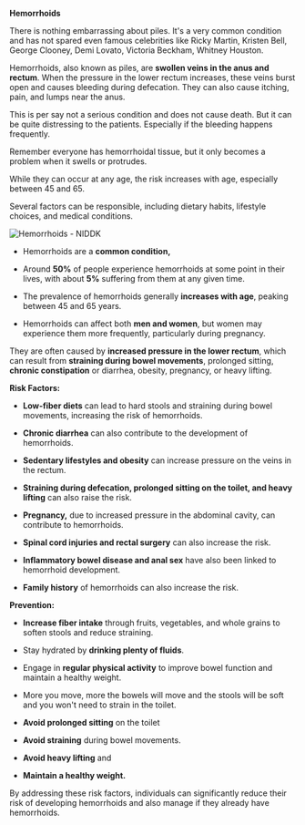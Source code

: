 **Hemorrhoids**

There is nothing embarrassing about piles. It's a very common condition
and has not spared even famous celebrities like Ricky Martin, Kristen
Bell, George Clooney, Demi Lovato, Victoria Beckham, Whitney Houston.

Hemorrhoids, also known as piles, are **swollen veins in the anus and
rectum**. When the pressure in the lower rectum increases, these veins
burst open and causes bleeding during defecation. They can also cause
itching, pain, and lumps near the anus.

This is per say not a serious condition and does not cause death. But it
can be quite distressing to the patients. Especially if the bleeding
happens frequently.

Remember everyone has hemorrhoidal tissue, but it only becomes a problem
when it swells or protrudes. 

While they can occur at any age, the risk increases with age, especially
between 45 and 65.

Several factors can be responsible, including dietary habits, lifestyle
choices, and medical conditions.

![Hemorrhoids - NIDDK](/images/hemy.jpg)

- Hemorrhoids are a **common condition,**

- Around **50%** of people experience hemorrhoids at some point in their
  lives, with about **5%** suffering from them at any given time.

- The prevalence of hemorrhoids generally **increases with age**,
  peaking between 45 and 65 years.

- Hemorrhoids can affect both **men and women**, but women may
  experience them more frequently, particularly during pregnancy.

They are often caused by **increased pressure in the lower rectum**,
which can result from **straining during bowel movements**, prolonged
sitting, **chronic constipation** or diarrhea, obesity, pregnancy, or
heavy lifting. 

**Risk Factors:**

- **Low-fiber diets** can lead to hard stools and straining during bowel
  movements, increasing the risk of hemorrhoids.

- **Chronic diarrhea** can also contribute to the development of
  hemorrhoids.

- **Sedentary lifestyles and obesity** can increase pressure on the
  veins in the rectum.

- **Straining during defecation, prolonged sitting on the toilet, and
  heavy lifting** can also raise the risk.

- **Pregnancy,** due to increased pressure in the abdominal cavity, can
  contribute to hemorrhoids.

- **Spinal cord injuries and rectal surgery** can also increase the
  risk.

- **Inflammatory bowel disease and anal sex** have also been linked to
  hemorrhoid development.

- **Family history** of hemorrhoids can also increase the risk.

**Prevention:**

- **Increase fiber intake** through fruits, vegetables, and whole grains
  to soften stools and reduce straining.

- Stay hydrated by **drinking plenty of fluids**.

- Engage in **regular physical activity** to improve bowel function and
  maintain a healthy weight.

- More you move, more the bowels will move and the stools will be soft
  and you won't need to strain in the toilet.

- **Avoid prolonged sitting** on the toilet

- **Avoid straining** during bowel movements.

- **Avoid heavy lifting** and

- **Maintain a healthy weight.**

By addressing these risk factors, individuals can significantly reduce
their risk of developing hemorrhoids and also manage if they already
have hemorrhoids.

